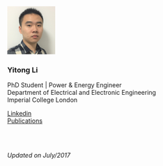 ![](https://raw.githubusercontent.com/yt-li/yt-li.github.io/master/LYT.png)
  
### Yitong Li
PhD Student | Power & Energy Engineer  
Department of Electrical and Electronic Engineering  
Imperial College London  
  
[Linkedin](https://www.linkedin.com/in/yitong-li/)  
[Publications](https://yt-li.github.io/Publications)

<br />
<br />

*Updated on July/2017*

